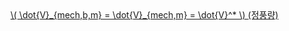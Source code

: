 <a href="/eco2_guide_center/1.%20ECO2%20Logic%20Guide/Hee1_Equation_List.html" class="equation-link" target="_blank" rel="noopener noreferrer">
  \( \dot{V}_{mech,b,m} = \dot{V}_{mech,m} = \dot{V}^* \)  <span>(정풍량)</span>
</a>
